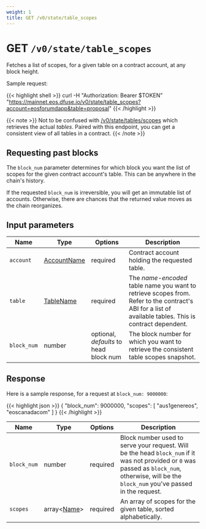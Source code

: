 ```yaml
---
weight: 1
title: GET /v0/state/table_scopes
---
```


# GET `/v0/state/table_scopes`

Fetches a list of scopes, for a given table on a contract account, at any block height.

Sample request:

{{< highlight shell >}}
curl -H "Authorization: Bearer $TOKEN" \
    "https://mainnet.eos.dfuse.io/v0/state/table_scopes?account=eosforumdapp&table=proposal"
{{< /highlight >}}

{{< note >}}
Not to be confused with [/v0/state/tables/scopes](#rest-get-v0-state-tables-scopes) which retrieves the actual _tables_. Paired with this endpoint, you can get a consistent view of all tables in a contract.
{{< /note >}}

## Requesting past blocks

The `block_num` parameter determines for which block you want the list
of scopes for the given contract account's table. This can be anywhere
in the chain's history.

If the requested `block_num` is irreversible, you will get an
immutable list of accounts. Otherwise, there are chances that the
returned value moves as the chain reorganizes.

## Input parameters

Name | Type | Options | Description
-----|------|---------|------------
`account` | [AccountName](#type-AccountName) | required | Contract account holding the requested table.
`table` | [TableName](#type-TableName) | required | The _name-encoded_ table name you want to retrieve scopes from.  Refer to the contract's ABI for a list of available tables.  This is contract dependent.
`block_num` | number | optional, _defaults_ to head block num | The block number for which you want to retrieve the consistent table scopes snapshot.

## Response

Here is a sample response, for a request at `block_num: 9000000`:

{{< highlight json >}}
{
  "block_num": 9000000,
  "scopes": [
    "aus1genereos",
    "eoscanadacom"
  ]
}
{{< /highlight >}}

Name | Type | Options | Description
-----|------|---------|------------
`block_num` | number | required | Block number used to serve your request. Will be the head `block_num` if it was not provided or `0` was passed as `block_num`, otherwise, will be the `block_num` you've passed in the request.
`scopes` | array&lt;[Name](#type-Name)&gt; | required | An array of scopes for the given table, sorted alphabetically.